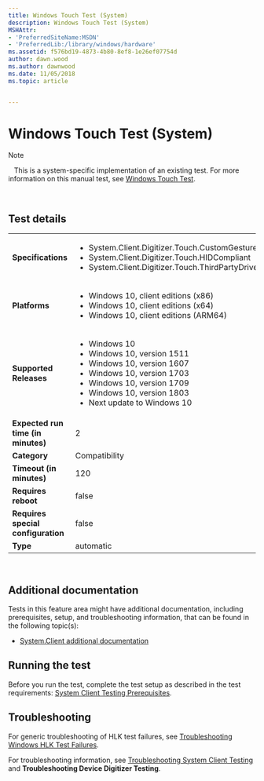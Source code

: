 ```yaml
---
title: Windows Touch Test (System)
description: Windows Touch Test (System)
MSHAttr:
- 'PreferredSiteName:MSDN'
- 'PreferredLib:/library/windows/hardware'
ms.assetid: f576bd19-4873-4b80-8ef8-1e26ef07754d
author: dawn.wood
ms.author: dawnwood
ms.date: 11/05/2018
ms.topic: article


---
```


# <span id="p_hlk_test.85a694cc-231b-4bbd-9b52-65e7aa90d57d"></span>Windows Touch Test (System)

>[!NOTE]
>  
This is a system-specific implementation of an existing test. For more information on this manual test, see [Windows Touch Test](9b1ece24-41b5-4acf-be7d-ca88a3dc3c61.md).

 

## Test details
|||
|---|---|
| **Specifications**  | <ul><li>System.Client.Digitizer.Touch.CustomGestures</li><li>System.Client.Digitizer.Touch.HIDCompliant</li><li>System.Client.Digitizer.Touch.ThirdPartyDrivers</li></ul> |  
| **Platforms**   | <ul><li>Windows 10, client editions (x86)</li><li>Windows 10, client editions (x64)</li><li>Windows 10, client editions (ARM64)</li></ul> |
| **Supported Releases** | <ul><li>Windows 10</li><li>Windows 10, version 1511</li><li>Windows 10, version 1607</li><li>Windows 10, version 1703</li><li>Windows 10, version 1709</li><li>Windows 10, version 1803</li><li>Next update to Windows 10</li></ul> |
|**Expected run time (in minutes)**| 2 |
|**Category**| Compatibility |
|**Timeout (in minutes)**| 120 |
|**Requires reboot**| false |
|**Requires special configuration**| false |
|**Type**| automatic |

 

## <span id="Additional_documentation"></span><span id="additional_documentation"></span><span id="ADDITIONAL_DOCUMENTATION"></span>Additional documentation


Tests in this feature area might have additional documentation, including prerequisites, setup, and troubleshooting information, that can be found in the following topic(s):

-   [System.Client additional documentation](system-client-additional-documentation.md)

## <span id="Running_the_test"></span><span id="running_the_test"></span><span id="RUNNING_THE_TEST"></span>Running the test


Before you run the test, complete the test setup as described in the test requirements: [System Client Testing Prerequisites](system-client-testing-prerequisites.md).

## <span id="Troubleshooting"></span><span id="troubleshooting"></span><span id="TROUBLESHOOTING"></span>Troubleshooting


For generic troubleshooting of HLK test failures, see [Troubleshooting Windows HLK Test Failures](..\user\troubleshooting-windows-hlk-test-failures.md).

For troubleshooting information, see [Troubleshooting System Client Testing](troubleshooting-system-client-testing.md) and **Troubleshooting Device Digitizer Testing**.

 

 






